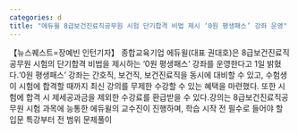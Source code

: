 ```yaml
---
categories: d
title: "에듀윌 8급보건진료직공무원 시험 단기합격 비법 제시 ‘0원 평생패스’ 강좌 운영"
---
```

【뉴스퀘스트=장예빈 인턴기자】 종합교육기업 에듀윌(대표 권대호)은 8급보건진료직공무원 시험의 단기합격 비법을 제시하는 ‘0원 평생패스’ 강좌를 운영한다고 1일 밝혔다.‘0원 평생패스’ 강좌는 간호직, 보건직, 보건진료직을 동시에 대비할 수 있고, 수험생이 시험에 합격할 때까지 최신 강의를 무제한 수강할 수 있는 혜택을 마련했다. 또한 시험에 합격 시 제세공과금을 제외한 수강료를 환급받을 수 있다.강의는 8급보건진료직공무원 시험 과목에 능통한 에듀윌의 교수진이 진행하며, 학습 시작 전 필수로 들어야 할 입문 특강부터 전 범위 문제풀이